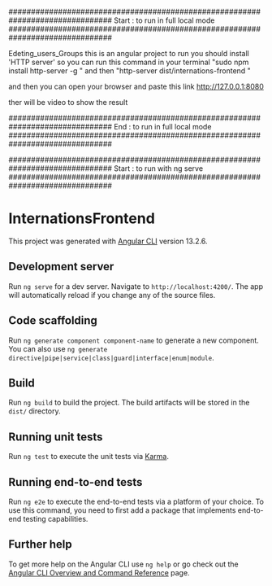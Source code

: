 ###############################################################################
Start : to run in full local mode 
###############################################################################

Edeting_users_Groups this is an angular project to run you should install 'HTTP server' so you can run this command in your terminal 
"sudo npm install http-server -g " and then "http-server dist/internations-frontend "

and then you can open your browser and paste this link http://127.0.0.1:8080

ther will be video to show the result

###############################################################################
End : to run in full local mode
###############################################################################



###############################################################################
Start : to run with ng serve 
###############################################################################

# InternationsFrontend

This project was generated with [Angular CLI](https://github.com/angular/angular-cli) version 13.2.6.

## Development server

Run `ng serve` for a dev server. Navigate to `http://localhost:4200/`. The app will automatically reload if you change any of the source files.

## Code scaffolding

Run `ng generate component component-name` to generate a new component. You can also use `ng generate directive|pipe|service|class|guard|interface|enum|module`.

## Build

Run `ng build` to build the project. The build artifacts will be stored in the `dist/` directory.

## Running unit tests

Run `ng test` to execute the unit tests via [Karma](https://karma-runner.github.io).

## Running end-to-end tests

Run `ng e2e` to execute the end-to-end tests via a platform of your choice. To use this command, you need to first add a package that implements end-to-end testing capabilities.

## Further help

To get more help on the Angular CLI use `ng help` or go check out the [Angular CLI Overview and Command Reference](https://angular.io/cli) page.
